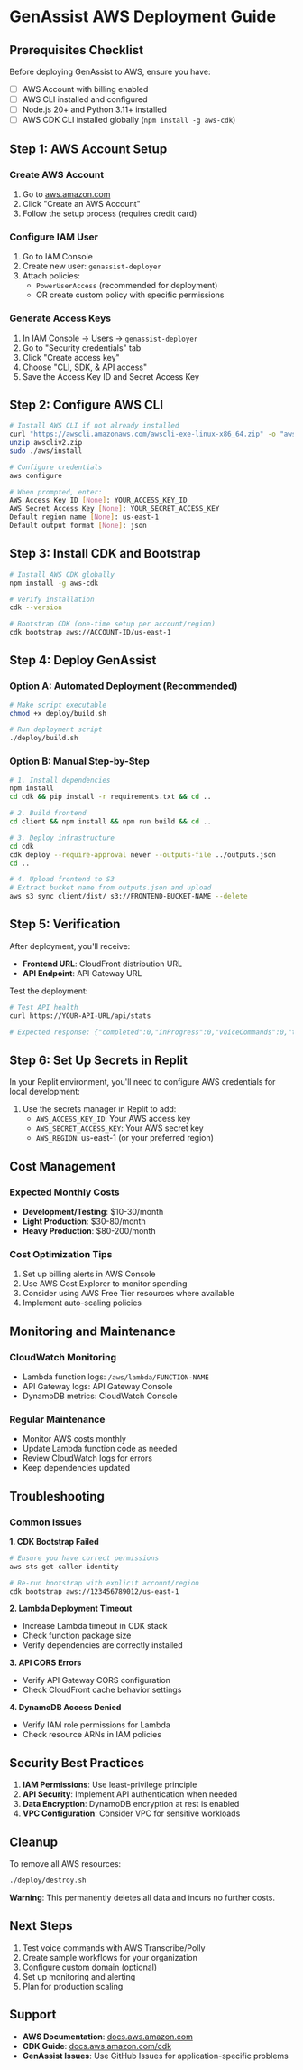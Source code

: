 # GenAssist AWS Deployment Guide

## Prerequisites Checklist

Before deploying GenAssist to AWS, ensure you have:

- [ ] AWS Account with billing enabled
- [ ] AWS CLI installed and configured
- [ ] Node.js 20+ and Python 3.11+ installed
- [ ] AWS CDK CLI installed globally (`npm install -g aws-cdk`)

## Step 1: AWS Account Setup

### Create AWS Account
1. Go to [aws.amazon.com](https://aws.amazon.com)
2. Click "Create an AWS Account"
3. Follow the setup process (requires credit card)

### Configure IAM User
1. Go to IAM Console
2. Create new user: `genassist-deployer`
3. Attach policies:
   - `PowerUserAccess` (recommended for deployment)
   - OR create custom policy with specific permissions

### Generate Access Keys
1. In IAM Console → Users → `genassist-deployer`
2. Go to "Security credentials" tab
3. Click "Create access key"
4. Choose "CLI, SDK, & API access"
5. Save the Access Key ID and Secret Access Key

## Step 2: Configure AWS CLI

```bash
# Install AWS CLI if not already installed
curl "https://awscli.amazonaws.com/awscli-exe-linux-x86_64.zip" -o "awscliv2.zip"
unzip awscliv2.zip
sudo ./aws/install

# Configure credentials
aws configure

# When prompted, enter:
AWS Access Key ID [None]: YOUR_ACCESS_KEY_ID
AWS Secret Access Key [None]: YOUR_SECRET_ACCESS_KEY
Default region name [None]: us-east-1
Default output format [None]: json
```

## Step 3: Install CDK and Bootstrap

```bash
# Install AWS CDK globally
npm install -g aws-cdk

# Verify installation
cdk --version

# Bootstrap CDK (one-time setup per account/region)
cdk bootstrap aws://ACCOUNT-ID/us-east-1
```

## Step 4: Deploy GenAssist

### Option A: Automated Deployment (Recommended)
```bash
# Make script executable
chmod +x deploy/build.sh

# Run deployment script
./deploy/build.sh
```

### Option B: Manual Step-by-Step
```bash
# 1. Install dependencies
npm install
cd cdk && pip install -r requirements.txt && cd ..

# 2. Build frontend
cd client && npm install && npm run build && cd ..

# 3. Deploy infrastructure
cd cdk
cdk deploy --require-approval never --outputs-file ../outputs.json
cd ..

# 4. Upload frontend to S3
# Extract bucket name from outputs.json and upload
aws s3 sync client/dist/ s3://FRONTEND-BUCKET-NAME --delete
```

## Step 5: Verification

After deployment, you'll receive:
- **Frontend URL**: CloudFront distribution URL
- **API Endpoint**: API Gateway URL

Test the deployment:
```bash
# Test API health
curl https://YOUR-API-URL/api/stats

# Expected response: {"completed":0,"inProgress":0,"voiceCommands":0,"totalToday":0}
```

## Step 6: Set Up Secrets in Replit

In your Replit environment, you'll need to configure AWS credentials for local development:

1. Use the secrets manager in Replit to add:
   - `AWS_ACCESS_KEY_ID`: Your AWS access key
   - `AWS_SECRET_ACCESS_KEY`: Your AWS secret key
   - `AWS_REGION`: us-east-1 (or your preferred region)

## Cost Management

### Expected Monthly Costs
- **Development/Testing**: $10-30/month
- **Light Production**: $30-80/month
- **Heavy Production**: $80-200/month

### Cost Optimization Tips
1. Set up billing alerts in AWS Console
2. Use AWS Cost Explorer to monitor spending
3. Consider using AWS Free Tier resources where available
4. Implement auto-scaling policies

## Monitoring and Maintenance

### CloudWatch Monitoring
- Lambda function logs: `/aws/lambda/FUNCTION-NAME`
- API Gateway logs: API Gateway Console
- DynamoDB metrics: CloudWatch Console

### Regular Maintenance
- Monitor AWS costs monthly
- Update Lambda function code as needed
- Review CloudWatch logs for errors
- Keep dependencies updated

## Troubleshooting

### Common Issues

**1. CDK Bootstrap Failed**
```bash
# Ensure you have correct permissions
aws sts get-caller-identity

# Re-run bootstrap with explicit account/region
cdk bootstrap aws://123456789012/us-east-1
```

**2. Lambda Deployment Timeout**
- Increase Lambda timeout in CDK stack
- Check function package size
- Verify dependencies are correctly installed

**3. API CORS Errors**
- Verify API Gateway CORS configuration
- Check CloudFront cache behavior settings

**4. DynamoDB Access Denied**
- Verify IAM role permissions for Lambda
- Check resource ARNs in IAM policies

## Security Best Practices

1. **IAM Permissions**: Use least-privilege principle
2. **API Security**: Implement API authentication when needed
3. **Data Encryption**: DynamoDB encryption at rest is enabled
4. **VPC Configuration**: Consider VPC for sensitive workloads

## Cleanup

To remove all AWS resources:
```bash
./deploy/destroy.sh
```

**Warning**: This permanently deletes all data and incurs no further costs.

## Next Steps

1. Test voice commands with AWS Transcribe/Polly
2. Create sample workflows for your organization
3. Configure custom domain (optional)
4. Set up monitoring and alerting
5. Plan for production scaling

## Support

- **AWS Documentation**: [docs.aws.amazon.com](https://docs.aws.amazon.com)
- **CDK Guide**: [docs.aws.amazon.com/cdk](https://docs.aws.amazon.com/cdk)
- **GenAssist Issues**: Use GitHub Issues for application-specific problems